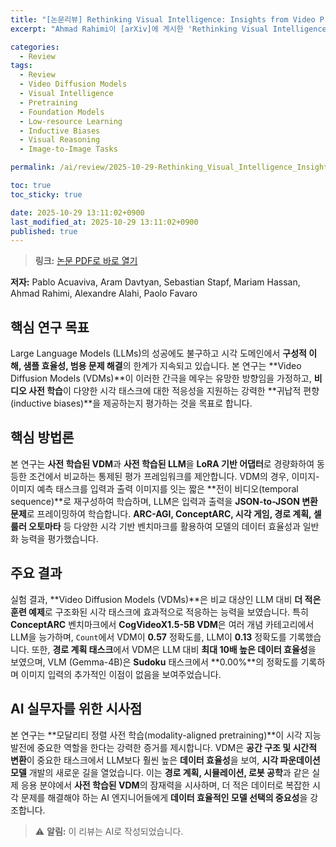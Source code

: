 ```yaml
---
title: "[논문리뷰] Rethinking Visual Intelligence: Insights from Video Pretraining"
excerpt: "Ahmad Rahimi이 [arXiv]에 게시한 'Rethinking Visual Intelligence: Insights from Video Pretraining' 논문에 대한 자세한 리뷰입니다."

categories:
  - Review
tags:
  - Review
  - Video Diffusion Models
  - Visual Intelligence
  - Pretraining
  - Foundation Models
  - Low-resource Learning
  - Inductive Biases
  - Visual Reasoning
  - Image-to-Image Tasks

permalink: /ai/review/2025-10-29-Rethinking_Visual_Intelligence_Insights_from_Video_Pretraining/

toc: true
toc_sticky: true

date: 2025-10-29 13:11:02+0900
last_modified_at: 2025-10-29 13:11:02+0900
published: true
---
```

> **링크:** [논문 PDF로 바로 열기](https://arxiv.org/abs/2510.24448)

**저자:** Pablo Acuaviva, Aram Davtyan, Sebastian Stapf, Mariam Hassan, Ahmad Rahimi, Alexandre Alahi, Paolo Favaro



## 핵심 연구 목표
Large Language Models (LLMs)의 성공에도 불구하고 시각 도메인에서 **구성적 이해, 샘플 효율성, 범용 문제 해결**의 한계가 지속되고 있습니다. 본 연구는 **Video Diffusion Models (VDMs)**이 이러한 간극을 메우는 유망한 방향임을 가정하고, **비디오 사전 학습**이 다양한 시각 태스크에 대한 적응성을 지원하는 강력한 **귀납적 편향(inductive biases)**을 제공하는지 평가하는 것을 목표로 합니다.

## 핵심 방법론
본 연구는 **사전 학습된 VDM**과 **사전 학습된 LLM**을 **LoRA 기반 어댑터**로 경량화하여 동등한 조건에서 비교하는 통제된 평가 프레임워크를 제안합니다. VDM의 경우, 이미지-이미지 예측 태스크를 입력과 출력 이미지를 잇는 짧은 **전이 비디오(temporal sequence)**로 재구성하여 학습하며, LLM은 입력과 출력을 **JSON-to-JSON 변환 문제**로 프레이밍하여 학습합니다. **ARC-AGI, ConceptARC, 시각 게임, 경로 계획, 셀룰러 오토마타** 등 다양한 시각 기반 벤치마크를 활용하여 모델의 데이터 효율성과 일반화 능력을 평가했습니다.

## 주요 결과
실험 결과, **Video Diffusion Models (VDMs)**은 비교 대상인 LLM 대비 **더 적은 훈련 예제**로 구조화된 시각 태스크에 효과적으로 적응하는 능력을 보였습니다. 특히 **ConceptARC** 벤치마크에서 **CogVideoX1.5-5B VDM**은 여러 개념 카테고리에서 LLM을 능가하며, `Count`에서 VDM이 **0.57** 정확도를, LLM이 **0.13** 정확도를 기록했습니다. 또한, **경로 계획 태스크**에서 VDM은 LLM 대비 **최대 10배 높은 데이터 효율성**을 보였으며, VLM (Gemma-4B)은 **Sudoku** 태스크에서 **0.00%**의 정확도를 기록하며 이미지 입력의 추가적인 이점이 없음을 보여주었습니다.

## AI 실무자를 위한 시사점
본 연구는 **모달리티 정렬 사전 학습(modality-aligned pretraining)**이 시각 지능 발전에 중요한 역할을 한다는 강력한 증거를 제시합니다. VDM은 **공간 구조 및 시간적 변환**이 중요한 태스크에서 LLM보다 훨씬 높은 **데이터 효율성**을 보여, **시각 파운데이션 모델** 개발의 새로운 길을 열었습니다. 이는 **경로 계획, 시뮬레이션, 로봇 공학**과 같은 실제 응용 분야에서 **사전 학습된 VDM**의 잠재력을 시사하며, 더 적은 데이터로 복잡한 시각 문제를 해결해야 하는 AI 엔지니어들에게 **데이터 효율적인 모델 선택의 중요성**을 강조합니다.

> ⚠️ **알림:** 이 리뷰는 AI로 작성되었습니다.